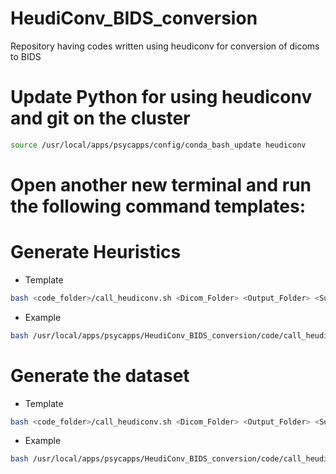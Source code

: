 # HeudiConv_BIDS_conversion
Repository having codes written using heudiconv for conversion of dicoms to BIDS 


# Update Python for using heudiconv and git on the cluster

```bash
source /usr/local/apps/psycapps/config/conda_bash_update heudiconv
```

# Open another new terminal and run the following command templates:

# Generate Heuristics

- Template

```bash
bash <code_folder>/call_heudiconv.sh <Dicom_Folder> <Output_Folder> <Subject_list> <Anonymization_script> 

```
- Example

```bash
bash /usr/local/apps/psycapps/HeudiConv_BIDS_conversion/code/call_heudiconv.sh /MRIRaw/MRIRaw07/Demo/ /MRIWork/MRI-Scratch/PGR_Seminar_2020/ayan_sengupta/Sample_BIDS_Dataset '202002040947_19800101XXXX' /usr/local/apps/psycapps/HeudiConv_BIDS_conversion/code/anon_id.py 
```

# Generate the dataset 

- Template

```bash
bash <code_folder>/call_heudiconv.sh <Dicom_Folder> <Output_Folder> <Subject_list> <Anonymization_script> <heuristic_file>

```
- Example

```bash
bash /usr/local/apps/psycapps/HeudiConv_BIDS_conversion/code/call_heudiconv.sh /MRIRaw/MRIRaw07/Demo/ /MRIWork/MRI-Scratch/PGR_Seminar_2020/ayan_sengupta/Sample_BIDS_Dataset '202002040947_19800101XXXX' /usr/local/apps/psycapps/HeudiConv_BIDS_conversion/code/anon_id.py /usr/local/apps/psycapps/HeudiConv_BIDS_conversion/code/heuristic_template.py
```



